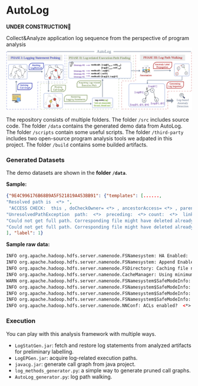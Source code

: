 # AutoLog
**UNDER CONSTRUCTION**🔨


Collect&amp;Analyze application log sequence from the perspective of program analysis
![1663063757857](image/README/1663063757857.png)

The repository consists of multiple folders. The folder `/src` includes source code. The folder `/data` contains the generated demo data from AutoLog. The folder `/scripts` contain some useful scripts. The folder `/third-party` includes two open-source program analysis tools we adpated in this project. The folder `/build` contains some builded artifacts.

### Generated Datasets

The demo datasets are shown in the **folder `/data`**.

**Sample:**

```json
{"9E4C996176B68B9A5F521819A453BB91": {"templates": [......, 
"Resolved path is  <*> ",
 "ACCESS CHECK:  this , doCheckOwner= <*> , ancestorAccess= <*> , parentAccess= <*> , access= <*> , subAccess= <*> , ignoreEmptyDir= <*> , resolveLink= <*> ",
"UnresolvedPathException  path:  <*>  preceding:  <*> count:  <*>  link:  <*>  target:  <*>  remainder:  <*> ",
"Could not get full path. Corresponding file might have deleted already.",
"Could not get full path. Corresponding file might have deleted already."
], "label": 1}
```

**Sample raw data:**

```html
INFO org.apache.hadoop.hdfs.server.namenode.FSNamesystem: HA Enabled:  <*> 
INFO org.apache.hadoop.hdfs.server.namenode.FSNamesystem: Append Enabled:  <*> 
INFO org.apache.hadoop.hdfs.server.namenode.FSDirectory: Caching file names occuring more than  <*>  times 
INFO org.apache.hadoop.hdfs.server.namenode.CacheManager: Using minimum value <*> for <*>
WARN org.apache.hadoop.hdfs.server.namenode.FSNamesystem$SafeModeInfo: The threshold value should not be greater than , threshold:  <*> 
INFO org.apache.hadoop.hdfs.server.namenode.FSNamesystem$SafeModeInfo: dfs.namenode.safemode.threshold-pct =  <*> 
INFO org.apache.hadoop.hdfs.server.namenode.FSNamesystem$SafeModeInfo: dfs.namenode.safemode.min.datanodes =  <*> 
INFO org.apache.hadoop.hdfs.server.namenode.FSNamesystem$SafeModeInfo: dfs.namenode.safemode.extension     =  <*> 
INFO org.apache.hadoop.hdfs.server.namenode.NNConf: ACLs enabled?  <*> 
```

### Execution

You can play with this analysis framework with multiple ways.

* `LogStatGen.jar`: fetch and restore log statements from analyzed artifacts for preliminary labelling.
* `LogEPGen.jar`: acquire log-related execution paths.
* `javacg.jar`: generate call graph from java project.
* `log_methods_generator.py`: a simple way to generate pruned call graphs.
* `AutoLog_generator.py`: log path walking.
